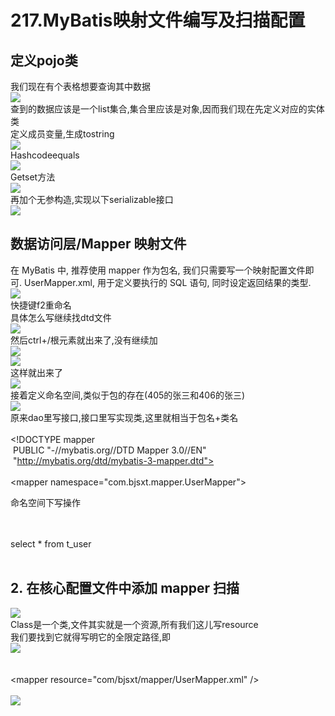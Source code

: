 # 217.MyBatis映射文件编写及扫描配置

<a name="ea2912d2"></a>
## 定义pojo类
我们现在有个表格想要查询其中数据<br />![](https://cdn.nlark.com/yuque/0/2019/png/349894/1561451039003-475b2e8b-8f70-469c-8016-e25ae571db60.png#align=left&display=inline&height=323&originHeight=499&originWidth=1285&status=done&width=831)<br />查到的数据应该是一个list集合,集合里应该是对象,因而我们现在先定义对应的实体类<br />定义成员变量,生成tostring<br />![](https://cdn.nlark.com/yuque/0/2019/png/349894/1561451039092-ab932ebc-b58f-42d9-af2a-420c4bc13e0c.png#align=left&display=inline&height=244&originHeight=446&originWidth=1522&status=done&width=831)<br />Hashcodeequals<br />![](https://cdn.nlark.com/yuque/0/2019/png/349894/1561451039186-0e3d389a-f377-4754-8868-9e15af4e4b5d.png#align=left&display=inline&height=506&originHeight=524&originWidth=860&status=done&width=831)<br />Getset方法<br />![](https://cdn.nlark.com/yuque/0/2019/png/349894/1561451039308-48bb8755-a80c-4166-b133-2efadccded84.png#align=left&display=inline&height=363&originHeight=242&originWidth=459&status=done&width=689)<br />再加个无参构造,实现以下serializable接口<br />![](https://cdn.nlark.com/yuque/0/2019/png/349894/1561451039392-f49465cf-5665-4444-a3a6-571f5c211c53.png#align=left&display=inline&height=564&originHeight=518&originWidth=763&status=done&width=831)

<a name="68bdc20d"></a>
## 数据访问层/Mapper 映射文件
在 MyBatis 中, 推荐使用 mapper 作为包名, 我们只需要写一个映射配置文件即可. UserMapper.xml, 用于定义要执行的 SQL 语句, 同时设定返回结果的类型.<br />![](https://cdn.nlark.com/yuque/0/2019/png/349894/1561451039469-b402a597-b525-4e1c-84bc-dde90e034608.png#align=left&display=inline&height=265&originHeight=330&originWidth=1034&status=done&width=831)<br />快捷键f2重命名<br />具体怎么写继续找dtd文件<br />![](https://cdn.nlark.com/yuque/0/2019/png/349894/1561451039539-6388ee1a-cdf3-46f3-8807-f32f6ee0c8b3.png#align=left&display=inline&height=443&originHeight=307&originWidth=576&status=done&width=831)<br />然后ctrl+/根元素就出来了,没有继续加<br />![](https://cdn.nlark.com/yuque/0/2019/png/349894/1561451039620-c8b05873-d83b-451f-b3ea-acb72f823dc6.png#align=left&display=inline&height=254&originHeight=259&originWidth=849&status=done&width=831)<br />![](https://cdn.nlark.com/yuque/0/2019/png/349894/1561451039807-1f477df5-5dad-438e-a817-4cd5dc83090f.png#align=left&display=inline&height=432&originHeight=359&originWidth=691&status=done&width=831)<br />这样就出来了<br />![](https://cdn.nlark.com/yuque/0/2019/png/349894/1561451039881-eb2faf6c-6a54-4f15-841a-4c1ae9cba1b8.png#align=left&display=inline&height=595&originHeight=430&originWidth=601&status=done&width=831)<br />接着定义命名空间,类似于包的存在(405的张三和406的张三)<br />![](https://cdn.nlark.com/yuque/0/2019/png/349894/1561451039990-32c5608e-1dda-4521-bd72-28a49bd0f0ea.png#align=left&display=inline&height=142&originHeight=199&originWidth=1162&status=done&width=831)<br />原来dao里写接口,接口里写实现类,这里就相当于包名+类名<br /><?xml version="1.0" encoding="UTF-8"?><br /><!DOCTYPE mapper<br /> PUBLIC "-//mybatis.org//DTD Mapper 3.0//EN"<br /> "http://mybatis.org/dtd/mybatis-3-mapper.dtd"><br /><!--<br />namespace: 命名空间, 可以随意定义, 一般情况下要写全限定路径(原来的包名+类名)<br />MyBatis管理SQL语句是通过namespace+id来定位的<br />--><br /><mapper namespace="com.bjsxt.mapper.UserMapper">

命名空间下写操作

<!--<br />select标签用于编写查询语句<br />id: sql语句的唯一标识, 类比为方法名<br />resultType: 用于设定返回结果的类型(全限定路径)<br />如果返回结果是集合, 要写集合泛型的类型<br />![](https://cdn.nlark.com/yuque/0/2019/png/349894/1561451040079-80503553-fb02-4bf8-82c4-6be6a95dd98b.png#align=left&display=inline&height=275&originHeight=480&originWidth=1449&status=done&width=831)<br />“方法体”部分写上查询语句就可以了,注意不要加分号<br />--><br /><select id="selAll" resultType="com.bjsxt.pojo.User"><br />select * from t_user<br /></select><br /></mapper>
<a name="504a2416"></a>
## 2. 在核心配置文件中添加 mapper 扫描
![](https://cdn.nlark.com/yuque/0/2019/png/349894/1561451040177-95f33488-e8d9-48db-a56b-306059fbe4f6.png#align=left&display=inline&height=425&originHeight=588&originWidth=1151&status=done&width=831)<br />Class是一个类,文件其实就是一个资源,所有我们这儿写resource<br />我们要找到它就得写明它的全限定路径,即<br />![](https://cdn.nlark.com/yuque/0/2019/png/349894/1561451040257-3ee0e9a1-3e9b-4295-99ee-eadc8ecdac64.png#align=left&display=inline&height=113&originHeight=122&originWidth=895&status=done&width=831)<br /><!-- 扫描mapper文件 --><br /><mappers><br /><mapper resource="com/bjsxt/mapper/UserMapper.xml" /><br /></mappers><br />![](https://cdn.nlark.com/yuque/0/2019/png/349894/1561451040342-31d36371-99eb-4eaa-91aa-f5f25fe4410d.png#align=left&display=inline&height=324&originHeight=561&originWidth=1440&status=done&width=831)
